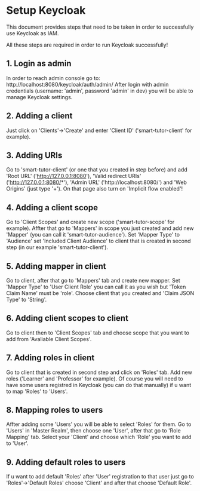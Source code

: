 # Setup Keycloak

This document provides steps that need to be taken in order to successfully use Keycloak as IAM.

All these steps are required in order to run Keycloak successfully!

## 1. Login as admin
In order to reach admin console go to: http://localhost:8080/keycloak/auth/admin/
After login with admin credentials (username: 'admin', password 'admin' in dev) you will be able to manage Keycloak settings.

## 2. Adding a client
Just click on 'Clients'->'Create' and enter 'Client ID' ('smart-tutor-client' for example).

## 3. Adding URIs
Go to 'smart-tutor-client' (or one that you created in step before) and add 'Root URL' ('http://127.0.0.1:8080'), 'Valid redirect URIs' ('http://127.0.0.1:8080/*'),
'Admin URL' ('http://localhost:8080/') and 'Web Origins' (just type '+'). On that page also turn on 'Implicit flow enabled'!

## 4. Adding a client scope
Go to 'Client Scopes' and create new scope ('smart-tutor-scope' for example). Affter that go to 'Mappers' in scope you just created and add new 'Mapper'
(you can call it 'smart-tutor-audience'). Set 'Mapper Type' to 'Audience' set 'Included Client Audience' to client that is created in second step (in our example
'smart-tutor-client').

## 5. Adding mapper in client
Go to client, after that go to 'Mappers' tab and create new mapper. Set 'Mapper Type' to 'User Client Role' you can call it as you wish but 'Token Claim Name' must be 'role'.
Choose client that you created and 'Claim JSON Type' to 'String'.

## 6. Adding client scopes to client
Go to client then to 'Client Scopes' tab and choose scope that you want to add from 'Avaliable Client Scopes'.

## 7. Adding roles in client
Go to client that is created in second step and click on 'Roles' tab.
Add new roles ('Learner' and 'Professor' for example).
Of course you will need to have some users registred in Keycloak (you can do that manually) if u want to map 'Roles' to 'Users'.

## 8. Mapping roles to users
Affter adding some 'Users' you will be able to select 'Roles' for them.
Go to 'Users' in 'Master Realm', then choose one 'User', after that go to 'Role Mapping' tab. Select your 'Client' and choose which 'Role' you want to add to 'User'.

## 9. Adding default roles to users
If u want to add default 'Roles' after 'User' registration to that user just go to 'Roles'->'Default Roles' choose 'Client' and after that choose 'Default Role'.

